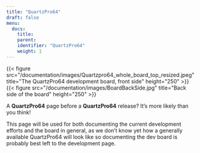 ```yaml
---
title: "QuartzPro64"
draft: false
menu:
  docs:
    title:
    parent:
    identifier: "QuartzPro64"
    weight: 1
---
```


{{< figure src="/documentation/images/Quartzpro64_whole_board_top_resized.jpeg" title="The QuartzPro64 development board, front side" height="250" >}}
{{< figure src="/documentation/images/BoardBackSide.jpg" title="Back side of the board" height="250" >}}

A **QuartzPro64** page before a **QuartzPro64** release? It’s more likely than you think!

This page will be used for both documenting the current development efforts and the board in general, as we don’t know yet how a generally available QuartzPro64 will look like so documenting the dev board is probably best left to the development page.
